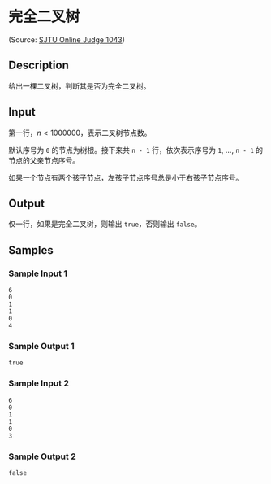 # 完全二叉树

(Source: [SJTU Online Judge 1043](https://acm.sjtu.edu.cn/OnlineJudge/problem/1043))

## Description
给出一棵二叉树，判断其是否为完全二叉树。

## Input
第一行，$n < 1000000$，表示二叉树节点数。

默认序号为 `0` 的节点为树根。接下来共 `n - 1` 行，依次表示序号为 `1`, ..., `n - 1` 的节点的父亲节点序号。

如果一个节点有两个孩子节点，左孩子节点序号总是小于右孩子节点序号。

## Output
仅一行，如果是完全二叉树，则输出 `true`，否则输出 `false`。

## Samples
### Sample Input 1
```
6
0
1
1
0
4
```

### Sample Output 1
```
true
```

### Sample Input 2
```
6
0
1
1
0
3
```

### Sample Output 2
```
false
```